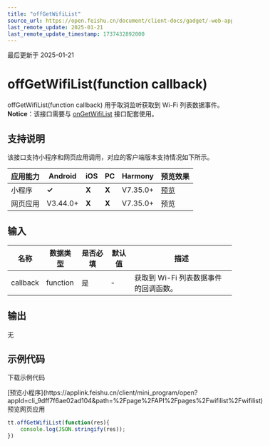 ```yaml
---
title: "offGetWifiList"
source_url: https://open.feishu.cn/document/client-docs/gadget/-web-app-api/device/wi-fi/offgetwifilist
last_remote_update: 2025-01-21
last_remote_update_timestamp: 1737432892000
---
```

最后更新于 2025-01-21

# offGetWifiList(function callback)

offGetWifiList(function callback) 用于取消监听获取到 Wi-Fi 列表数据事件。
**Notice**：该接口需要与 [onGetWifiList](https://open.feishu.cn/document/uYjL24iN/uYDO4UjL2gDO14iN4gTN) 接口配套使用。

## 支持说明

该接口支持小程序和网页应用调用，对应的客户端版本支持情况如下所示。

应用能力 | Android | iOS | PC | Harmony | 预览效果
--- | --- | --- | --- | --- | ---
小程序 | **✓** | **X** | **X** | V7.35.0+ | [预览](https://applink.feishu.cn/client/mini_program/open?appId=cli_9dff7f6ae02ad104&path=%2Fpage%2FAPI%2Fpages%2Fwifilist%2Fwifilist)
网页应用 | V3.44.0+ | **X** | **X** | V7.35.0+ | 预览

## 输入

名称 | 数据类型 | 是否必填 | 默认值 | 描述
--- | --- | --- | --- | ---
callback | function | 是 | \- | 获取到 Wi-Fi 列表数据事件的回调函数。

## 输出
无

## 示例代码

<md-download-code href="https://open.feishu.cn/document/uYjL24iN/uYDM04iNwQjL2ADN" mobileDisplay="none">下载示例代码</md-download-code>

<div style="display: flex">
          [预览小程序](https://applink.feishu.cn/client/mini_program/open?appId=cli_9dff7f6ae02ad104&path=%2Fpage%2FAPI%2Fpages%2Fwifilist%2Fwifilist)
          预览网页应用

</div> 

```js
tt.offGetWifiList(function(res){
	console.log(JSON.stringify(res));
})
```
